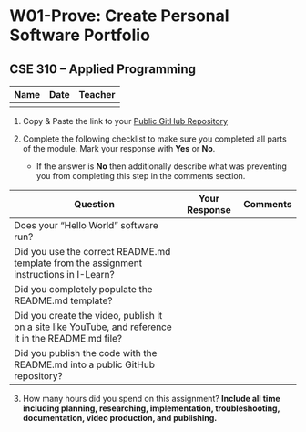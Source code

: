 # W01-Prove: Create Personal Software Portfolio
## CSE 310 – Applied Programming

|Name|Date|Teacher|
|-|-|-|
|<!-- Enter Name Here -->|<!-- Enter Date Here -->|<!-- Enter Teachers Name Here -->|  

1. Copy & Paste the link to your [Public GitHub Repository](<!-- Paste Link Here -->)

2. Complete the following checklist to make sure you completed all parts of the module.  Mark your response with **Yes** or **No**. 
   - If the answer is **No** then additionally describe what was preventing you from completing this step in the comments section.

| Question | Your Response | Comments |
|-|-|-|
|Does your “Hello World” software run?| <!-- Response --> | <!-- Comments --> |
|Did you use the correct README.md template from the assignment instructions in I-Learn?| | |
|Did you completely populate the README.md template?| | |
|Did you create the video, publish it on a site like YouTube, and reference it in the README.md file?| | |
|Did you publish the code with the README.md into a public GitHub repository?| | |

3. How many hours did you spend on this assignment?
   **Include all time including planning, researching, implementation, troubleshooting, documentation, video production, and publishing.**
  
  <!-- Enter Hours Here -->
 

